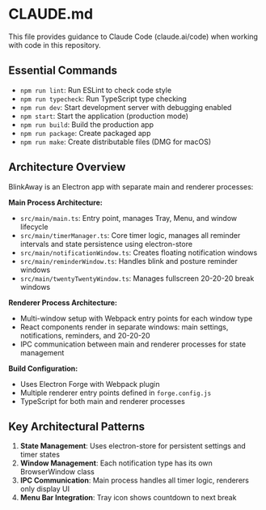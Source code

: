 # CLAUDE.md

This file provides guidance to Claude Code (claude.ai/code) when working with code in this repository.

## Essential Commands

- `npm run lint`: Run ESLint to check code style
- `npm run typecheck`: Run TypeScript type checking
- `npm run dev`: Start development server with debugging enabled
- `npm start`: Start the application (production mode)
- `npm run build`: Build the production app
- `npm run package`: Create packaged app
- `npm run make`: Create distributable files (DMG for macOS)

## Architecture Overview

BlinkAway is an Electron app with separate main and renderer processes:

**Main Process Architecture:**
- `src/main/main.ts`: Entry point, manages Tray, Menu, and window lifecycle
- `src/main/timerManager.ts`: Core timer logic, manages all reminder intervals and state persistence using electron-store
- `src/main/notificationWindow.ts`: Creates floating notification windows
- `src/main/reminderWindow.ts`: Handles blink and posture reminder windows
- `src/main/twentyTwentyWindow.ts`: Manages fullscreen 20-20-20 break windows

**Renderer Process Architecture:**
- Multi-window setup with Webpack entry points for each window type
- React components render in separate windows: main settings, notifications, reminders, and 20-20-20
- IPC communication between main and renderer processes for state management

**Build Configuration:**
- Uses Electron Forge with Webpack plugin
- Multiple renderer entry points defined in `forge.config.js`
- TypeScript for both main and renderer processes

## Key Architectural Patterns

1. **State Management**: Uses electron-store for persistent settings and timer states
2. **Window Management**: Each notification type has its own BrowserWindow class
3. **IPC Communication**: Main process handles all timer logic, renderers only display UI
4. **Menu Bar Integration**: Tray icon shows countdown to next break
